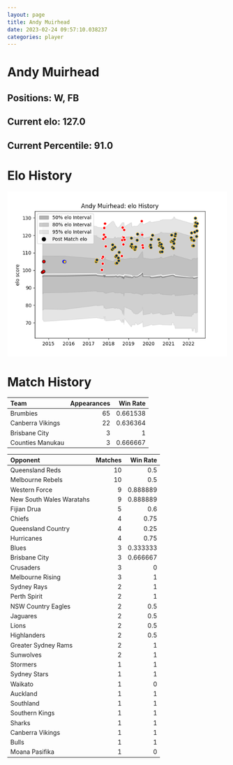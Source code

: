 ```yaml
---  
layout: page  
title: Andy Muirhead  
date: 2023-02-24 09:57:10.038237  
categories: player  
---
```

# Andy Muirhead

## Positions: W, FB

## Current elo: 127.0

## Current Percentile: 91.0

# Elo History


![elo history](history_AndyMuirhead.png)
# Match History


| Team             |   Appearances |   Win Rate |
|:-----------------|--------------:|-----------:|
| Brumbies         |            65 |   0.661538 |
| Canberra Vikings |            22 |   0.636364 |
| Brisbane City    |             3 |   1        |
| Counties Manukau |             3 |   0.666667 |

| Opponent                 |   Matches |   Win Rate |
|:-------------------------|----------:|-----------:|
| Queensland Reds          |        10 |   0.5      |
| Melbourne Rebels         |        10 |   0.5      |
| Western Force            |         9 |   0.888889 |
| New South Wales Waratahs |         9 |   0.888889 |
| Fijian Drua              |         5 |   0.6      |
| Chiefs                   |         4 |   0.75     |
| Queensland Country       |         4 |   0.25     |
| Hurricanes               |         4 |   0.75     |
| Blues                    |         3 |   0.333333 |
| Brisbane City            |         3 |   0.666667 |
| Crusaders                |         3 |   0        |
| Melbourne Rising         |         3 |   1        |
| Sydney Rays              |         2 |   1        |
| Perth Spirit             |         2 |   1        |
| NSW Country Eagles       |         2 |   0.5      |
| Jaguares                 |         2 |   0.5      |
| Lions                    |         2 |   0.5      |
| Highlanders              |         2 |   0.5      |
| Greater Sydney Rams      |         2 |   1        |
| Sunwolves                |         2 |   1        |
| Stormers                 |         1 |   1        |
| Sydney Stars             |         1 |   1        |
| Waikato                  |         1 |   0        |
| Auckland                 |         1 |   1        |
| Southland                |         1 |   1        |
| Southern Kings           |         1 |   1        |
| Sharks                   |         1 |   1        |
| Canberra Vikings         |         1 |   1        |
| Bulls                    |         1 |   1        |
| Moana Pasifika           |         1 |   0        |